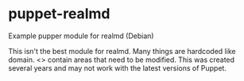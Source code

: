 # puppet-realmd
Example pupper module for realmd (Debian)

This isn't the best module for realmd. Many things are hardcoded like domain. <> contain areas that need to be modified. This was created several years and may not work with the latest versions of Puppet.
